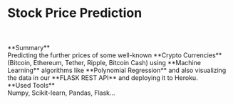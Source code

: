 # Stock Price Prediction
<br/>
<br/>
**Summary** 
<br/>
Predicting the further prices of some well-known **Crypto Currencies** (Bitcoin, Ethereum, Tether, Ripple, Bitcoin Cash) using **Machine Learning** algorithms like  **Polynomial Regression** and also visualizing the data in our **FLASK REST API** and deploying it to Heroku.
<br/> 
**Used Tools** 
<br/> 
Numpy, Scikit-learn, Pandas, Flask...

